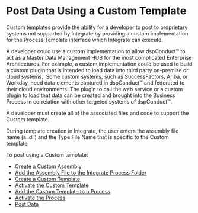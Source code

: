# Post Data Using a Custom Template

Custom templates provide the ability for a developer to post to
proprietary systems not supported by Integrate by providing a custom
implementation for the Process Template interface which Integrate can
execute.

A developer could use a custom implementation to allow dspConduct™ to
act as a Master Data Management HUB for the most complicated Enterprise
Architectures. For example, a custom implementation could be used to
build a custom plugin that is intended to load data into third party
on-premise or cloud systems.  Some custom systems, such as
SuccessFactors, Ariba, or Workday, need data elements captured in
dspConduct™ and federated to their cloud environments. The plugin to
call the web service or a custom plugin to load that data can be created
and brought into the Business Process in correlation with other targeted
systems of dspConduct™.  

A developer must create all of the associated files and code to support
the Custom template.

During template creation in Integrate, the user enters the assembly file
name (a .dll) and the Type File Name that is specific to the Custom
template.

To post using a Custom template:

  - [Create a Custom Assembly](Create_a_Custom_Assembly.htm)
  - [Add the Assembly File to the Integrate Process
    Folder](Add_the_Assembly_File_to_the_Integrate_Process_Folder.htm)
  - [Create a Custom Template](Create_a_Custom_Template_Integrate.htm)
  - [Activate the Custom Template](Activate_the_Custom_Template.htm)
  - [Add the Custom Template to a
    Process](Add_the_Custom_Template_to_a_Process.htm)
  - [Activate the Process](Activate_the_Process_Custom_Template.htm)
  - [Post Data](Post_Data_Custom_Template.htm)
